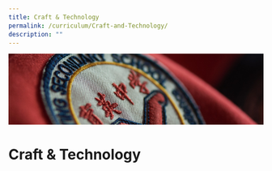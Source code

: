 ```yaml
---
title: Craft & Technology
permalink: /curriculum/Craft-and-Technology/
description: ""
---
```

![](/images/Curriculum.jpg)

Craft & Technology
==================